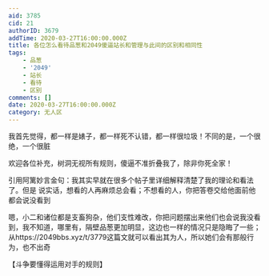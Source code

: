 ```yaml
---
aid: 3785
cid: 21
authorID: 3679
addTime: 2020-03-27T16:00:00.000Z
title: 各位怎么看待品葱和2049傻逼站长和管理与此间的区别和相同性
tags:
    - 品葱
    - '2049'
    - 站长
    - 看待
    - 区别
comments: []
date: 2020-03-27T16:00:00.000Z
category: 无人区
---
```


我首先觉得，都一样是婊子，都一样死不认错，都一样很垃圾！不同的是，一个很绝，一个很脏

欢迎各位补充，树洞无视所有规则，傻逼不准折叠我了，除非你死全家！

引用阿篱妙言金句：我其实早就在很多个帖子里详细解释清楚了我的理论和看法了。但是 说实话，想看的人再麻烦总会看；不想看的人，你把答卷交给他面前他都会说没看到

嗯，小二和诸位都是支畜狗杂，他们支性难改，你把问题摆出来他们也会说我没看到，我不知道，哪里有，隔壁品葱更加明显，这边也一样的情况只是隐晦了一些； 从https://2049bbs.xyz/t/3779这篇文就可以看出其为人，所以她们会有那般行为，也不出奇

【斗争要懂得运用对手的规则】
